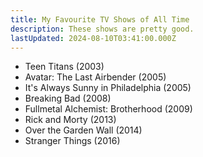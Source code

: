 ```yaml
---
title: My Favourite TV Shows of All Time
description: These shows are pretty good.
lastUpdated: 2024-08-10T03:41:00.000Z
---
```


- Teen Titans (2003)
- Avatar: The Last Airbender (2005)
- It's Always Sunny in Philadelphia (2005)
- Breaking Bad (2008)
- Fullmetal Alchemist: Brotherhood (2009)
- Rick and Morty (2013)
- Over the Garden Wall (2014)
- Stranger Things (2016)
